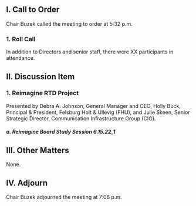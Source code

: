 ## I. Call to Order

Chair Buzek called the meeting to order at 5:32 p.m.

### 1. Roll Call

In addition to Directors and senior staff, there were XX participants in attendance.

## II. Discussion Item

### 1. Reimagine RTD Project

Presented by Debra A. Johnson, General Manager and CEO, Holly Buck, Principal & President, Felsburg Holt & Ullevig (FHU), and Julie Skeen, Senior Strategic Director, Communication Infrastructure Group (CIG).

##### a. Reimagine Board Study Session 6.15.22_1

## III. Other Matters

None.

## IV. Adjourn

Chair Buzek adjourned the meeting at 7:08 p.m.